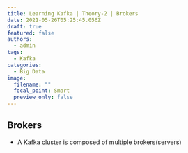 ```yaml
---
title: Learning Kafka | Theory-2 | Brokers
date: 2021-05-26T05:25:45.056Z
draft: true
featured: false
authors:
  - admin
tags:
  - Kafka
categories:
  - Big Data
image:
  filename: ""
  focal_point: Smart
  preview_only: false
---
```

## Brokers

* A Kafka cluster is composed of multiple brokers(servers)